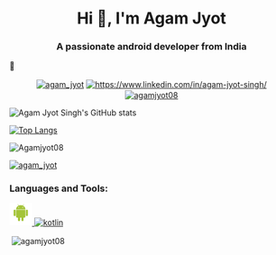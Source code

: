 <h1 align="center">Hi 👋, I'm Agam Jyot</h1>
<h3 align="center">A passionate android developer from India</h3> 👋

<p align="center">
<a href="https://twitter.com/agam_jyot" target="blank"><img align="center" src="https://raw.githubusercontent.com/rahuldkjain/github-profile-readme-generator/master/src/images/icons/Social/twitter.svg" alt="agam_jyot" height="30" width="40" /></a>
<a href="https://linkedin.com/in/https://www.linkedin.com/in/agam-jyot-singh/" target="blank"><img align="center" src="https://raw.githubusercontent.com/rahuldkjain/github-profile-readme-generator/master/src/images/icons/Social/linked-in-alt.svg" alt="https://www.linkedin.com/in/agam-jyot-singh/" height="30" width="40" /></a>
<a href="https://instagram.com/agamjyot08" target="blank"><img align="center" src="https://raw.githubusercontent.com/rahuldkjain/github-profile-readme-generator/master/src/images/icons/Social/instagram.svg" alt="agamjyot08" height="30" width="40" /></a>
</p>


![Agam Jyot Singh's GitHub stats](https://github-readme-stats.vercel.app/api?username=Agamjyot08&show_icons=true&theme=radical)

[![Top Langs](https://github-readme-stats.vercel.app/api/top-langs/?username=Agamjyot08)](https://github.com/anuraghazra/github-readme-stats)

<p align="left"> <img src="https://komarev.com/ghpvc/?username=Agamjyot08&label=Profile%20views&color=0e75b6&style=flat" alt="Agamjyot08" /> </p>

<p align="left"> <a href="https://twitter.com/agam_jyot" target="blank"><img src="https://img.shields.io/twitter/follow/agam_jyot?logo=twitter&style=for-the-badge" alt="agam_jyot" /></a> </p>

<h3 align="left">Languages and Tools:</h3>
<p align="left"> <a href="https://developer.android.com" target="_blank" rel="noreferrer"> <img src="https://raw.githubusercontent.com/devicons/devicon/master/icons/android/android-original-wordmark.svg" alt="android" width="40" height="40"/> </a> <a href="https://kotlinlang.org" target="_blank" rel="noreferrer"> <img src="https://www.vectorlogo.zone/logos/kotlinlang/kotlinlang-icon.svg" alt="kotlin" width="40" height="40"/> </a> </p>

<p>&nbsp;<img align="center" src="https://github-readme-stats.vercel.app/api?username=agamjyot08&show_icons=true&locale=en" alt="agamjyot08" /></p>


<!--
- 🔭 I’m currently working on ...
- 🌱 I’m currently learning ...
- 👯 I’m looking to collaborate on ...
- 🤔 I’m looking for help with ...
- 💬 Ask me about ...
- 📫 How to reach me: ...
- 😄 Pronouns: ...
- ⚡ Fun fact: ...


